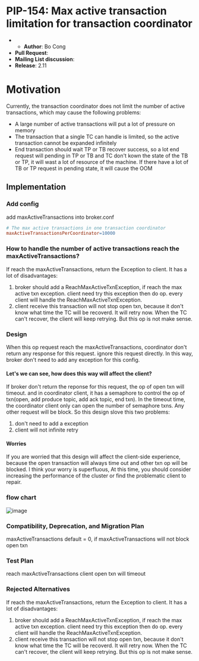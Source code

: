# PIP-154: Max active transaction limitation for transaction coordinator

- - **Author**: Bo Cong
- **Pull Request**:
- **Mailing List discussion**:
- **Release**: 2.11

# Motivation

Currently, the transaction coordinator does not limit the number of active transactions, which may cause the following problems:

- A large number of active transactions will put a lot of pressure on memory
- The transaction that a single TC can handle is limited, so the active transaction cannot be expanded infinitely
- End transaction should wait TP or TB recover success, so a lot end request will pending in TP or TB and TC don't kown the state of the TB or TP, it will wast a lot of resource of the machine. If there have a lot of TB or TP request in pending state, it will cause the OOM

## Implementation

### Add config

add maxActiveTransactions into broker.conf

```makefile
# The max active transactions in one transaction coordinator
maxActiveTransactionsPerCoordinator=10000
```



### How to handle the number of active transactions reach the maxActiveTransactions?



If reach the maxActiveTransactions, return the Exception to client. It has a lot of disadvantages:

1. broker should add a ReachMaxActiveTxnException, if reach the max active txn exception. client need try this exception then do op. every client will handle the ReachMaxActiveTxnException.
2. client receive this transaction will not stop open txn, because it don't know what time the TC will be recoverd. It will retry now. When the TC can't recover, the client will keep retrying. But this op is not make sense.

### Design

When this op request reach the maxActiveTransactions, coordinator don't return any response for this request. ignore this request directly. In this way, broker don't need to add any exception for this config.



#### Let's we can see, how does this way will affect the client?

If broker don't return the reponse for this request, the op of open txn will timeout. and in coordinator client, it has a semaphore to control the op of txn(open, add produce topic, add ack topic, end txn). In the timeout time, the coordinator client only can open the number of semaphore txns. Any other request will be block. So this design slove this two problems:

1. don't need to add a exception
2. client will not infinite retry

#### Worries

If you are worried that this design will affect the client-side experience, because the open transaction will always time out and other txn op will be blocked. I think your worry is superfluous, At this time, you should consider increasing the performance of the cluster or find the problematic client to repair.



### flow chart

![image](https://user-images.githubusercontent.com/39078850/162964277-6342ae82-1691-48b5-af84-18bb7a422ff1.png)



### Compatibility, Deprecation, and Migration Plan

maxActiveTransactions default = 0, if maxActiveTransactions will not block open txn

### Test Plan

reach maxActiveTransactions client open txn will timeout

### Rejected Alternatives

If reach the maxActiveTransactions, return the Exception to client. It has a lot of disadvantages:

1. broker should add a ReachMaxActiveTxnException, if reach the max active txn exception. client need try this exception then do op. every client will handle the ReachMaxActiveTxnException.
2. client receive this transaction will not stop open txn, because it don't know what time the TC will be recoverd. It will retry now. When the TC can't recover, the client will keep retrying. But this op is not make sense.
